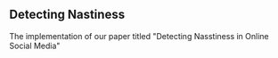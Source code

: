 ## Detecting Nastiness

The implementation of our paper titled "Detecting Nasstiness in Online Social Media"
